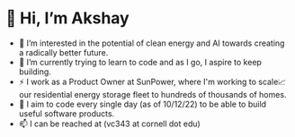 # 👋 Hi, I’m Akshay
- 👀 I’m interested in the potential of clean energy and AI towards creating a radically better future.
- 🌱 I’m currently trying to learn to code and as I go, I aspire to keep building.
- ⚡ I work as a Product Owner at SunPower, where I'm working to scale📈 our residential energy storage fleet to hundreds of thousands of homes. 
- 💞️ I aim to code every single day (as of 10/12/22) to be able to build useful software products.
- 📫 I can be reached at (vc343 at cornell dot edu)

<!---
akshayvkt/akshayvkt is a ✨ special ✨ repository because its `README.md` (this file) appears on your GitHub profile.
You can click the Preview link to take a look at your changes.
--->
